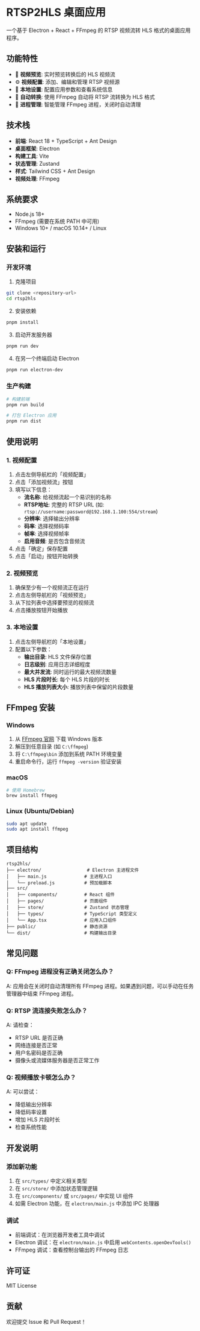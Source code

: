 # RTSP2HLS 桌面应用

一个基于 Electron + React + FFmpeg 的 RTSP 视频流转 HLS 格式的桌面应用程序。

## 功能特性

- 🎥 **视频预览**: 实时预览转换后的 HLS 视频流
- ⚙️ **视频配置**: 添加、编辑和管理 RTSP 视频源
- 🔧 **本地设置**: 配置应用参数和查看系统信息
- 🚀 **自动转换**: 使用 FFmpeg 自动将 RTSP 流转换为 HLS 格式
- 💾 **进程管理**: 智能管理 FFmpeg 进程，关闭时自动清理

## 技术栈

- **前端**: React 18 + TypeScript + Ant Design
- **桌面框架**: Electron
- **构建工具**: Vite
- **状态管理**: Zustand
- **样式**: Tailwind CSS + Ant Design
- **视频处理**: FFmpeg

## 系统要求

- Node.js 18+
- FFmpeg (需要在系统 PATH 中可用)
- Windows 10+ / macOS 10.14+ / Linux

## 安装和运行

### 开发环境

1. 克隆项目
```bash
git clone <repository-url>
cd rtsp2hls
```

2. 安装依赖
```bash
pnpm install
```

3. 启动开发服务器
```bash
pnpm run dev
```

4. 在另一个终端启动 Electron
```bash
pnpm run electron-dev
```

### 生产构建

```bash
# 构建前端
pnpm run build

# 打包 Electron 应用
pnpm run dist
```

## 使用说明

### 1. 视频配置

1. 点击左侧导航栏的「视频配置」
2. 点击「添加视频流」按钮
3. 填写以下信息：
   - **流名称**: 给视频流起一个易识别的名称
   - **RTSP地址**: 完整的 RTSP URL (如: `rtsp://username:password@192.168.1.100:554/stream`)
   - **分辨率**: 选择输出分辨率
   - **码率**: 选择视频码率
   - **帧率**: 选择视频帧率
   - **启用音频**: 是否包含音频流
4. 点击「确定」保存配置
5. 点击「启动」按钮开始转换

### 2. 视频预览

1. 确保至少有一个视频流正在运行
2. 点击左侧导航栏的「视频预览」
3. 从下拉列表中选择要预览的视频流
4. 点击播放按钮开始播放

### 3. 本地设置

1. 点击左侧导航栏的「本地设置」
2. 配置以下参数：
   - **输出目录**: HLS 文件保存位置
   - **日志级别**: 应用日志详细程度
   - **最大并发流**: 同时运行的最大视频流数量
   - **HLS 片段时长**: 每个 HLS 片段的时长
   - **HLS 播放列表大小**: 播放列表中保留的片段数量

## FFmpeg 安装

### Windows
1. 从 [FFmpeg 官网](https://ffmpeg.org/download.html) 下载 Windows 版本
2. 解压到任意目录 (如 `C:\ffmpeg`)
3. 将 `C:\ffmpeg\bin` 添加到系统 PATH 环境变量
4. 重启命令行，运行 `ffmpeg -version` 验证安装

### macOS
```bash
# 使用 Homebrew
brew install ffmpeg
```

### Linux (Ubuntu/Debian)
```bash
sudo apt update
sudo apt install ffmpeg
```

## 项目结构

```
rtsp2hls/
├── electron/                 # Electron 主进程文件
│   ├── main.js              # 主进程入口
│   └── preload.js           # 预加载脚本
├── src/
│   ├── components/          # React 组件
│   ├── pages/               # 页面组件
│   ├── store/               # Zustand 状态管理
│   ├── types/               # TypeScript 类型定义
│   └── App.tsx              # 应用入口组件
├── public/                  # 静态资源
└── dist/                    # 构建输出目录
```

## 常见问题

### Q: FFmpeg 进程没有正确关闭怎么办？
A: 应用会在关闭时自动清理所有 FFmpeg 进程。如果遇到问题，可以手动在任务管理器中结束 FFmpeg 进程。

### Q: RTSP 流连接失败怎么办？
A: 请检查：
- RTSP URL 是否正确
- 网络连接是否正常
- 用户名密码是否正确
- 摄像头或流媒体服务器是否正常工作

### Q: 视频播放卡顿怎么办？
A: 可以尝试：
- 降低输出分辨率
- 降低码率设置
- 增加 HLS 片段时长
- 检查系统性能

## 开发说明

### 添加新功能

1. 在 `src/types/` 中定义相关类型
2. 在 `src/store/` 中添加状态管理逻辑
3. 在 `src/components/` 或 `src/pages/` 中实现 UI 组件
4. 如需 Electron 功能，在 `electron/main.js` 中添加 IPC 处理器

### 调试

- 前端调试：在浏览器开发者工具中调试
- Electron 调试：在 `electron/main.js` 中启用 `webContents.openDevTools()`
- FFmpeg 调试：查看控制台输出的 FFmpeg 日志

## 许可证

MIT License

## 贡献

欢迎提交 Issue 和 Pull Request！

